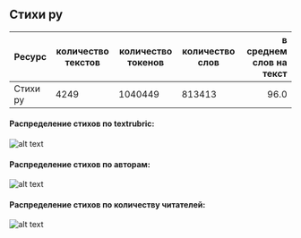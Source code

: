 
## Стихи ру

| Ресурс                        | количество текстов | количество токенов | количество слов | в среднем слов на текст |
|-------------------------------|--------------------|--------------------|-----------------|------------------------:|
| Стихи ру                      | 4249               | 1040449            | 813413          | 96.0                    |

#### Распределение стихов по textrubric:

![alt text](https://github.com/TatianaShavrina/taiga_site/blob/master/stats/stihi_ru_rubrics.png "corpus segments")

#### Распределение стихов по авторам:

![alt text](https://github.com/TatianaShavrina/taiga_site/blob/master/stats/stihi_ru_authortexts.png "corpus segments")

#### Распределение стихов по количеству читателей:

![alt text](https://github.com/TatianaShavrina/taiga_site/blob/master/stats/stihi_ru_authorreaders.png "corpus segments")
